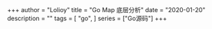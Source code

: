 +++
author = "Lolioy"
title = "Go Map 底层分析"
date = "2020-01-20"
description = ""
tags = [
    "go",
]
series = ["Go源码"]
+++
